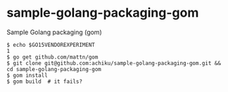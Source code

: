 # sample-golang-packaging-gom
Sample Golang packaging (gom)

```
$ echo $GO15VENDOREXPERIMENT
1
$ go get github.com/mattn/gom
$ git clone git@github.com:achiku/sample-golang-packaging-gom.git && cd sample-golang-packaging-gom
$ gom install
$ gom build  # it fails?
```
